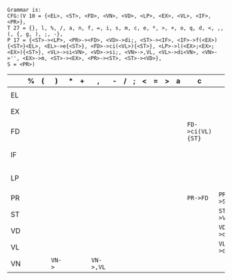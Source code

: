```
Grammar is:
CFG:(V 10 = {<EL>, <ST>, <FD>, <VN>, <VD>, <LP>, <EX>, <VL>, <IF>, <PR>},
T 27 = {}, l, %, /, a, n, f, =, i, s, m, c, e, *, >, +, o, q, d, <, ,, (, {, g, ), ;, -},
P 17 = {<ST>-><LP>, <PR>-><FD>, <VD>->di;, <ST>-><IF>, <IF>->f(<EX>){<ST>}<EL>, <EL>->e{<ST>}, <FD>->ci(<VL>){<ST>}, <LP>->l(<EX>;<EX>;<EX>){<ST>}, <VL>->si<VN>, <VD>->si;, <VN>->,VL, <VL>->di<VN>, <VN>->'', <EX>->m, <ST>-><EX>, <PR>-><ST>, <ST>-><VD>},
S = <PR>)

```
| | % | ( | ) | * | + | , | - | / | ; | < | = | > | a | c | d | e | f | g | i | l | m | n | o | q | s | { | } |
| - | - | - | - | - | - | - | - | - | - | - | - | - | - | - | - | - | - | - | - | - | - | - | - | - | - | - | - |
| EL |  |  |  |  |  |  |  |  |  |  |  |  |  |  |  | `EL->e{ST}` |  |  |  |  |  |  |  |  |  |  |  | 
| EX |  |  |  |  |  |  |  |  |  |  |  |  |  |  |  |  |  |  |  |  | `EX->m` |  |  |  |  |  |  | 
| FD |  |  |  |  |  |  |  |  |  |  |  |  |  | `FD->ci(VL){ST}` |  |  |  |  |  |  |  |  |  |  |  |  |  | 
| IF |  |  |  |  |  |  |  |  |  |  |  |  |  |  |  |  | `IF->f(EX){ST}EL` |  |  |  |  |  |  |  |  |  |  | 
| LP |  |  |  |  |  |  |  |  |  |  |  |  |  |  |  |  |  |  |  | `LP->l(EX;EX;EX){ST}` |  |  |  |  |  |  |  | 
| PR |  |  |  |  |  |  |  |  |  |  |  |  |  | `PR->FD` | `PR->ST` |  | `PR->ST` |  |  | `PR->ST` | `PR->ST` |  |  |  | `PR->ST` |  |  | 
| ST |  |  |  |  |  |  |  |  |  |  |  |  |  |  | `ST->VD` |  | `ST->IF` |  |  | `ST->LP` | `ST->EX` |  |  |  | `ST->VD` |  |  | 
| VD |  |  |  |  |  |  |  |  |  |  |  |  |  |  | `VD->di;` |  |  |  |  |  |  |  |  |  | `VD->si;` |  |  | 
| VL |  |  |  |  |  |  |  |  |  |  |  |  |  |  | `VL->diVN` |  |  |  |  |  |  |  |  |  | `VL->siVN` |  |  | 
| VN |  |  | `VN->` |  |  | `VN->,VL` |  |  |  |  |  |  |  |  |  |  |  |  |  |  |  |  |  |  |  |  |  | 
